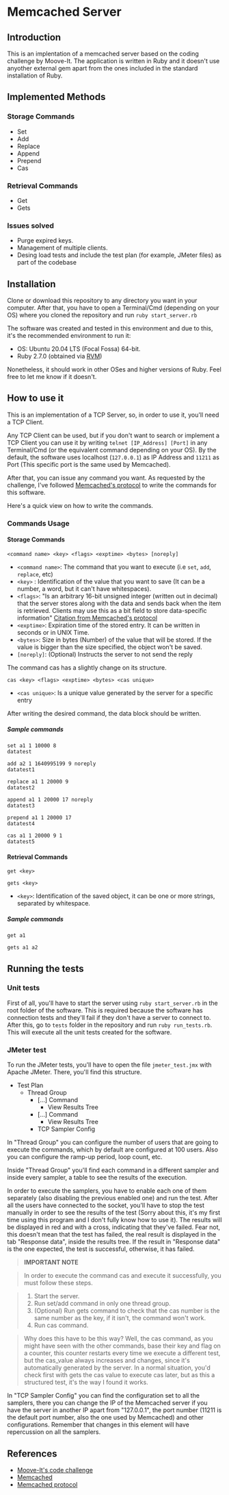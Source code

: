 # Memcached Server

## Introduction

This is an implentation of a memcached server based on the coding challenge by Moove-It. The application is written in Ruby and it doesn't use anyother external gem apart from the ones included in the standard installation of Ruby.

## Implemented Methods

### Storage Commands

- Set
- Add
- Replace
- Append
- Prepend
- Cas

### Retrieval Commands

- Get
- Gets

### Issues solved

- Purge expired keys.
- Management of multiple clients.
- Desing load tests and include the test plan (for example, JMeter files) as part of the codebase

## Installation

Clone or download this repository to any directory you want in your computer. After that, you have to open a Terminal/Cmd (depending on your OS) where you cloned the repository and run ```ruby start_server.rb```

The software was created and tested in this environment and due to this, it's the recommended environment to run it:

- OS: Ubuntu 20.04 LTS (Focal Fossa) 64-bit.
- Ruby 2.7.0 (obtained via [RVM](https://rvm.io/))

Nonetheless, it should work in other OSes and higher versions of Ruby. Feel free to let me know if it doesn't.

## How to use it

This is an implementation of a TCP Server, so, in order to use it, you'll need a TCP Client.

Any TCP Client can be used, but if you don't want to search or implement a TCP Client you can use it by writing ```telnet [IP_Address] [Port]``` in any Terminal/Cmd (or the equivalent command depending on your OS). By the default, the software uses localhost (```127.0.0.1```) as IP Address and ```11211``` as Port (This specific port is the same used by Memcached).

After that, you can issue any command you want. As requested by the challenge, I've followed [Memcached's protocol](https://github.com/memcached/memcached/blob/master/doc/protocol.txt) to write the commands for this software.

Here's a quick view on how to write the commands.

### Commands Usage

#### Storage Commands

```<command name> <key> <flags> <exptime> <bytes> [noreply]```

- ```<command name>```: The command that you want to execute (i.e ```set```, ```add```, ```replace```, etc)
- ```<key>``` : Identification of the value that you want to save (It can be a number, a word, but it can't have whitespaces).
- ```<flags>```: "Is an arbitrary 16-bit unsigned integer (written out in decimal) that the server stores along with the data and sends back when the item is retrieved. Clients may use this as a bit field to store data-specific information" [Citation from Memcached's protocol](https://github.com/memcached/memcached/blob/82029ecc9b3dd0f57b3f9ab9761f44714cceed6f/doc/protocol.txt#L225)
- ```<exptime>```: Expiration time of the stored entry. It can be written in seconds or in UNIX Time.
- ```<bytes>```: Size in bytes (Number) of the value that will be stored. If the value is bigger than the size specified, the object won't be saved.
- ```[noreply]```: (Optional) Instructs the server to not send the reply

The command cas has a slightly change on its structure.

```cas <key> <flags> <exptime> <bytes> <cas unique>```

- ```<cas unique>```: Is a unique value generated by the server for a specific entry

After writing the desired command, the data block should be written.

##### Sample commands

```
set a1 1 10000 8
datatest
```

```
add a2 1 1640995199 9 noreply
datatest1
```

```
replace a1 1 20000 9
datatest2
```

```
append a1 1 20000 17 noreply
datatest3
```

```
prepend a1 1 20000 17
datatest4
```

```
cas a1 1 20000 9 1
datatest5
```

#### Retrieval Commands

```get <key>```

```gets <key>```

- ```<key>```: Identification of the saved object, it can be one or more strings, separated by whitespace.

##### Sample commands

```get a1```

```gets a1 a2```

## Running the tests

### Unit tests

First of all, you'll have to start the server using ```ruby start_server.rb``` in the root folder of the software. This is required because the software has connection tests and they'll fail if they don't have a server to connect to. After this, go to ```tests``` folder in the repository and run ```ruby run_tests.rb```. This will execute all the unit tests created for the software.

### JMeter test

To run the JMeter tests, you'll have to open the file ```jmeter_test.jmx``` with Apache JMeter. There, you'll find this structure.

- Test Plan
  - Thread Group
    - [...] Command
      - View Results Tree
    - [...] Command
      - View Results Tree
    - TCP Sampler Config

In "Thread Group" you can configure the number of users that are going to execute the commands, which by default are configured at 100 users. Also you can configure the ramp-up period, loop count, etc.

Inside "Thread Group" you'll find each command in a different sampler and inside every sampler, a table to see the results of the execution.

In order to execute the samplers, you have to enable each one of them separately (also disabling the previous enabled one) and run the test. After all the users have connected to the socket, you'll have to stop the test manually in order to see the results of the test (Sorry about this, it's my first time using this program and I don't fully know how to use it). The results will be displayed in red and with a cross, indicating that they've failed. Fear not, this doesn't mean that the test has failed, the real result is displayed in the tab "Response data", inside the results tree. If the result in "Response data" is the one expected, the test is successful, otherwise, it has failed.

> **IMPORTANT NOTE**

> In order to execute the command cas and execute it successfully, you must follow these steps.

> 1. Start the server.
> 2. Run set/add command in only one thread group.
> 3. (Optional) Run gets command to check that the cas number is the same number as the key, if it isn't, the command won't work.
> 4. Run cas command.

> Why does this have to be this way? Well, the cas command, as you might have seen with the other commands, base their key and flag on a counter, this counter restarts every time we execute a different test, but the cas_value always increases and changes, since it's automatically generated by the server. In a normal situation, you'd check first with gets the cas value to execute cas later, but as this a structured test, it's the way I found it works.

In "TCP Sampler Config" you can find the configuration set to all the samplers, there you can change the IP of the Memcached server if you have the server in another IP apart from "127.0.0.1", the port number (11211 is the default port number, also the one used by Memcached) and other configurations. Remember that changes in this element will have repercussion on all the samplers.

## References

- [Moove-It's code challenge](https://github.com/moove-it/coding-challenges/blob/master/ruby.md)
- [Memcached](https://github.com/memcached/memcached)
- [Memcached protocol](https://github.com/memcached/memcached/blob/master/doc/protocol.txt)

